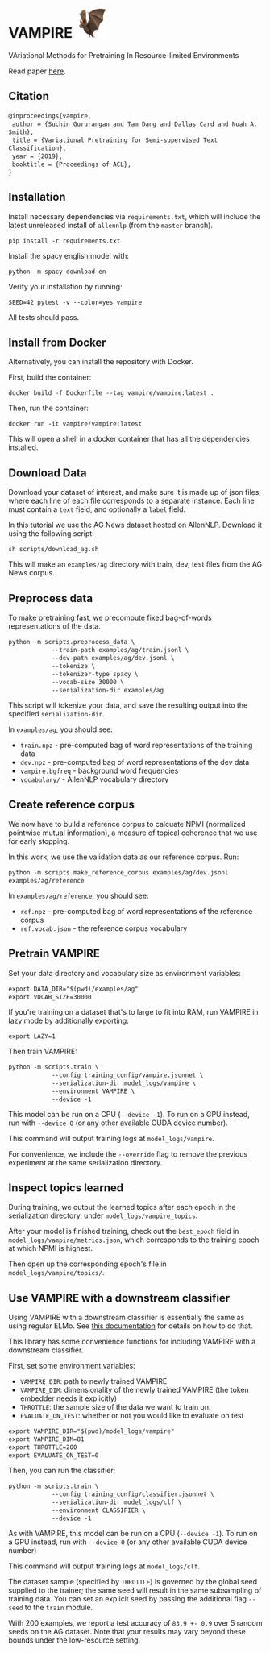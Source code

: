 # VAMPIRE <img src="figures/bat.png" width="60"> 

VAriational Methods for Pretraining In Resource-limited Environments

Read paper [here](https://arxiv.org/abs/1906.02242).

## Citation

```
@inproceedings{vampire,
 author = {Suchin Gururangan and Tam Dang and Dallas Card and Noah A. Smith},
 title = {Variational Pretraining for Semi-supervised Text Classification},
 year = {2019},
 booktitle = {Proceedings of ACL},
}
```


## Installation

Install necessary dependencies via `requirements.txt`, which will include the latest unreleased install of `allennlp` (from the `master` branch).

```
pip install -r requirements.txt
```

Install the spacy english model with:

```
python -m spacy download en
```

Verify your installation by running: 

```
SEED=42 pytest -v --color=yes vampire
```

All tests should pass.


## Install from Docker

Alternatively, you can install the repository with Docker.

First, build the container: 

```
docker build -f Dockerfile --tag vampire/vampire:latest .
```

Then, run the container:

```
docker run -it vampire/vampire:latest
```

This will open a shell in a docker container that has all the dependencies installed.

## Download Data

Download your dataset of interest, and make sure it is made up of json files, where each line of each file corresponds to a separate instance. Each line must contain a `text` field, and optionally a `label` field. 

In this tutorial we use the AG News dataset hosted on AllenNLP. Download it using the following script:

```
sh scripts/download_ag.sh
```

This will make an `examples/ag` directory with train, dev, test files from the AG News corpus.

## Preprocess data

To make pretraining fast, we precompute fixed bag-of-words representations of the data. 

```
python -m scripts.preprocess_data \
            --train-path examples/ag/train.jsonl \
            --dev-path examples/ag/dev.jsonl \
            --tokenize \
            --tokenizer-type spacy \
            --vocab-size 30000 \
            --serialization-dir examples/ag
```

This script will tokenize your data, and save the resulting output into the specified `serialization-dir`.

In `examples/ag`, you should see:

* `train.npz` - pre-computed bag of word representations of the training data
* `dev.npz` - pre-computed bag of word representations of the dev data
* `vampire.bgfreq` - background word frequencies
* `vocabulary/` - AllenNLP vocabulary directory

## Create reference corpus

We now have to build a reference corpus to calcuate NPMI (normalized pointwise mutual information), a measure of topical coherence that we use for early stopping.

In this work, we use the validation data as our reference corpus. Run:

```
python -m scripts.make_reference_corpus examples/ag/dev.jsonl examples/ag/reference
```

In `examples/ag/reference`, you should see:

* `ref.npz` - pre-computed bag of word representations of the reference corpus
* `ref.vocab.json` - the reference corpus vocabulary


## Pretrain VAMPIRE

Set your data directory and vocabulary size as environment variables:

```
export DATA_DIR="$(pwd)/examples/ag"
export VOCAB_SIZE=30000
```

If you're training on a dataset that's to large to fit into RAM, run VAMPIRE in lazy mode by additionally exporting:

```
export LAZY=1
```

Then train VAMPIRE:

```
python -m scripts.train \
            --config training_config/vampire.jsonnet \
            --serialization-dir model_logs/vampire \
            --environment VAMPIRE \
            --device -1
```

This model can be run on a CPU (`--device -1`). To run on a GPU instead, run with `--device 0` (or any other available CUDA device number).

This command will output training logs at `model_logs/vampire`.

For convenience, we include the `--override` flag to remove the previous experiment at the same serialization directory.


## Inspect topics learned

During training, we output the learned topics after each epoch in the serialization directory, under `model_logs/vampire_topics`.

After your model is finished training, check out the `best_epoch` field in `model_logs/vampire/metrics.json`, which corresponds to the training epoch at which NPMI is highest.

Then open up the corresponding epoch's file in `model_logs/vampire/topics/`.

## Use VAMPIRE with a downstream classifier

Using VAMPIRE with a downstream classifier is essentially the same as using regular ELMo. See [this documentation](https://github.com/allenai/allennlp/blob/master/tutorials/how_to/elmo.md#using-elmo-with-existing-allennlp-models) for details on how to do that.

This library has some convenience functions for including VAMPIRE with a downstream classifier. 

First, set some environment variables:
* `VAMPIRE_DIR`: path to newly trained VAMPIRE
* `VAMPIRE_DIM`: dimensionality of the newly trained VAMPIRE (the token embedder needs it explicitly)
* `THROTTLE`: the sample size of the data we want to train on.
* `EVALUATE_ON_TEST`: whether or not you would like to evaluate on test


```
export VAMPIRE_DIR="$(pwd)/model_logs/vampire"
export VAMPIRE_DIM=81
export THROTTLE=200
export EVALUATE_ON_TEST=0
```

Then, you can run the classifier:

```
python -m scripts.train \
            --config training_config/classifier.jsonnet \
            --serialization-dir model_logs/clf \
            --environment CLASSIFIER \
            --device -1
```


As with VAMPIRE, this model can be run on a CPU (`--device -1`). To run on a GPU instead, run with `--device 0` (or any other available CUDA device number)

This command will output training logs at `model_logs/clf`.

The dataset sample (specified by `THROTTLE`) is governed by the global seed supplied to the trainer; the same seed will result in the same subsampling of training data. You can set an explicit seed by passing the additional flag `--seed` to the `train` module.

With 200 examples, we report a test accuracy of `83.9 +- 0.9` over 5 random seeds on the AG dataset. Note that your results may vary beyond these bounds under the low-resource setting.
